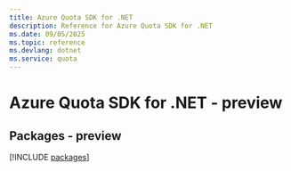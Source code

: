 ```yaml
---
title: Azure Quota SDK for .NET
description: Reference for Azure Quota SDK for .NET
ms.date: 09/05/2025
ms.topic: reference
ms.devlang: dotnet
ms.service: quota
---
```

# Azure Quota SDK for .NET - preview
## Packages - preview
[!INCLUDE [packages](quota-index.md)]